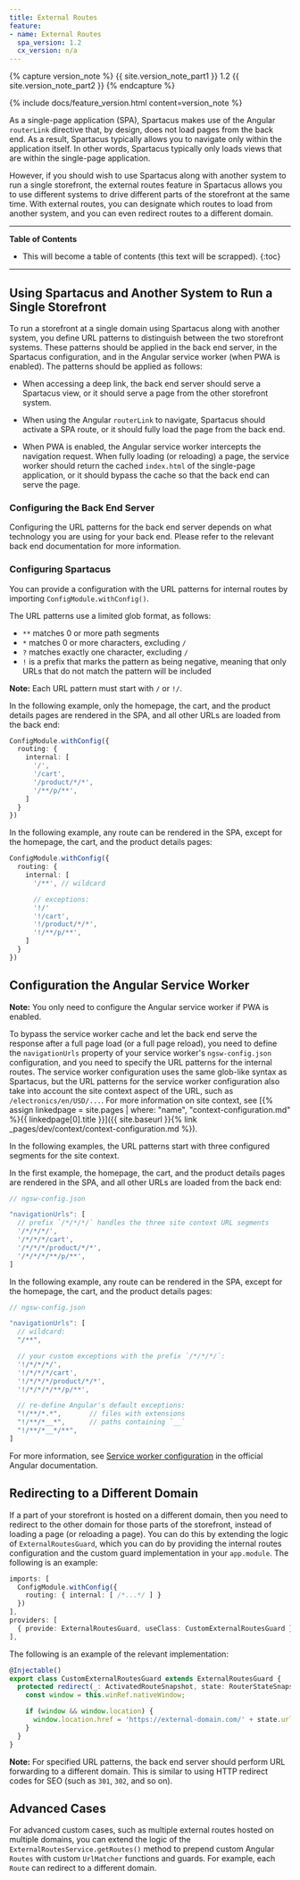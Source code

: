 ```yaml
---
title: External Routes
feature:
- name: External Routes
  spa_version: 1.2
  cx_version: n/a
---
```


{% capture version_note %}
{{ site.version_note_part1 }} 1.2 {{ site.version_note_part2 }}
{% endcapture %}

{% include docs/feature_version.html content=version_note %}

As a single-page application (SPA), Spartacus makes use of the Angular `routerLink` directive that, by design, does not load pages from the back end. As a result, Spartacus typically allows you to navigate only within the application itself. In other words, Spartacus typically only loads views that are within the single-page application.

However, if you should wish to use Spartacus along with another system to run a single storefront, the external routes feature in Spartacus allows you to use different systems to drive different parts of the storefront at the same time. With external routes, you can designate which routes to load from another system, and you can even redirect routes to a different domain.

***

**Table of Contents**

- This will become a table of contents (this text will be scrapped).
{:toc}

***

## Using Spartacus and Another System to Run a Single Storefront

To run a storefront at a single domain using Spartacus along with another system, you define URL patterns to distinguish between the two storefront systems. These patterns should be applied in the back end server, in the Spartacus configuration, and in the Angular service worker (when PWA is enabled). The patterns should be applied as follows:

- When accessing a deep link, the back end server should serve a Spartacus view, or it should serve a page from the other storefront system.

- When using the Angular `routerLink` to navigate, Spartacus should activate a SPA route, or it should fully load the page from the back end.

- When PWA is enabled, the Angular service worker intercepts the navigation request. When fully loading (or reloading) a page, the service worker should return the cached `index.html` of the single-page application, or it should bypass the cache so that the back end can serve the page.

### Configuring the Back End Server

Configuring the URL patterns for the back end server depends on what technology you are using for your back end. Please refer to the relevant back end documentation for more information.

### Configuring Spartacus

You can provide a configuration with the URL patterns for internal routes by importing `ConfigModule.withConfig()`.

The URL patterns use a limited glob format, as follows:

- `**` matches 0 or more path segments
- `*` matches 0 or more characters, excluding `/`
- `?` matches exactly one character, excluding `/`
- `!` is a prefix that marks the pattern as being negative, meaning that only URLs that do not match the pattern will be included

**Note:** Each URL pattern must start with `/` or `!/`.

In the following example, only the homepage, the cart, and the product details pages are rendered in the SPA, and all other URLs are loaded from the back end:

```typescript
ConfigModule.withConfig({
  routing: {
    internal: [
      '/',
      '/cart',
      '/product/*/*',
      '/**/p/**',
    ]
  }
})
```

In the following example, any route can be rendered in the SPA, except for the homepage, the cart, and the product details pages:

```typescript
ConfigModule.withConfig({
  routing: {
    internal: [
      '/**', // wildcard

      // exceptions:
      '!/'
      '!/cart',
      '!/product/*/*',
      '!/**/p/**',
    ]
  }
})
```

## Configuration the Angular Service Worker

**Note:** You only need to configure the Angular service worker if PWA is enabled.

To bypass the service worker cache and let the back end serve the response after a full page load (or a full page reload), you need to define the `navigationUrls` property of your service worker's `ngsw-config.json` configuration, and you need to specify the URL patterns for the internal routes. The service worker configuration uses the same glob-like syntax as Spartacus, but the URL patterns for the service worker configuration also take into account the site context aspect of the URL, such as `/electronics/en/USD/...`. For more information on site context, see [{% assign linkedpage = site.pages | where: "name", "context-configuration.md" %}{{ linkedpage[0].title }}]({{ site.baseurl }}{% link _pages/dev/context/context-configuration.md %}).

In the following examples, the URL patterns start with three configured segments for the site context.

In the first example, the homepage, the cart, and the product details pages are rendered in the SPA, and all other URLs are loaded from the back end:

```typescript
// ngsw-config.json

"navigationUrls": [
  // prefix `/*/*/*/` handles the three site context URL segments
  '/*/*/*/',
  '/*/*/*/cart',
  '/*/*/*/product/*/*',
  '/*/*/*/**/p/**',
]
```

In the following example, any route can be rendered in the SPA, except for the homepage, the cart, and the product details pages:

```typescript
// ngsw-config.json

"navigationUrls": [
  // wildcard:
  "/**",

  // your custom exceptions with the prefix `/*/*/*/`:
  '!/*/*/*/',
  '!/*/*/*/cart',
  '!/*/*/*/product/*/*',
  '!/*/*/*/**/p/**',

  // re-define Angular's default exceptions: 
  "!/**/*.*",       // files with extensions
  "!/**/*__*",      // paths containing `__`
  "!/**/*__*/**",
]
```

For more information, see [Service worker configuration](https://angular.io/guide/service-worker-config#navigationurls) in the official Angular documentation.

## Redirecting to a Different Domain

If a part of your storefront is hosted on a different domain, then you need to redirect to the other domain for those parts of the storefront, instead of loading a page (or reloading a page). You can do this by extending the logic of `ExternalRoutesGuard`, which you can do by providing the internal routes configuration and the custom guard implementation in your `app.module`. The following is an example:

```typescript
imports: [
  ConfigModule.withConfig({
    routing: { internal: [ /*...*/ ] }
  })
],
providers: [
  { provide: ExternalRoutesGuard, useClass: CustomExternalRoutesGuard }
],
```

The following is an example of the relevant implementation:

```typescript
@Injectable()
export class CustomExternalRoutesGuard extends ExternalRoutesGuard {
  protected redirect(_: ActivatedRouteSnapshot, state: RouterStateSnapshot) {
    const window = this.winRef.nativeWindow;

    if (window && window.location) {
      window.location.href = 'https://external-domain.com/' + state.url;
    }
  }
}
```

**Note:** For specified URL patterns, the back end server should perform URL forwarding to a different domain. This is similar to using HTTP redirect codes for SEO (such as `301`, `302`, and so on).

## Advanced Cases

For advanced custom cases, such as multiple external routes hosted on multiple domains, you can extend the logic of the `ExternalRoutesService.getRoutes()` method to prepend custom Angular `Routes` with custom `UrlMatcher` functions and guards. For example, each `Route` can redirect to a different domain.
